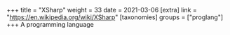 +++
title = "XSharp"
weight = 33
date = 2021-03-06
[extra]
link = "https://en.wikipedia.org/wiki/XSharp"
[taxonomies]
groups = ["proglang"]
+++
A programming language

